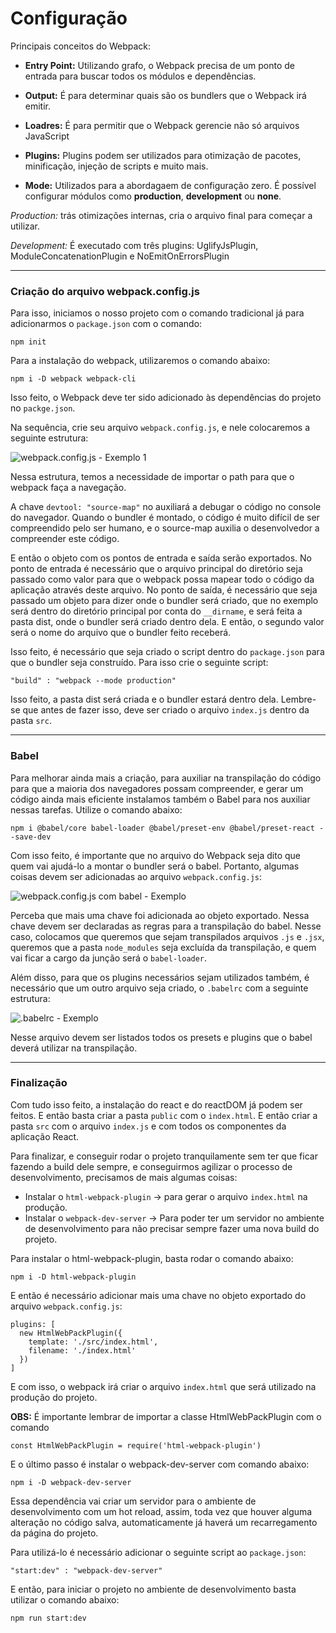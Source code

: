 # Configuração

Principais conceitos do Webpack:

- **Entry Point:** Utilizando grafo, o Webpack precisa de um ponto de entrada para buscar todos os módulos e dependências.

- **Output:** É para determinar quais são os bundlers que o Webpack irá emitir.

- **Loadres:** É para permitir que o Webpack gerencie não só arquivos JavaScript

- **Plugins:** Plugins podem ser utilizados para otimização de pacotes, minificação, injeção de scripts e muito mais.

- **Mode:** Utilizados para a abordagaem de configuração zero. É possível configurar módulos como **production**, **development** ou **none**.

_Production:_ trás otimizações internas, cria o arquivo final para começar a utilizar.

_Development:_ É executado com três plugins: UglifyJsPlugin, ModuleConcatenationPlugin e NoEmitOnErrorsPlugin

-------

### Criação do arquivo webpack.config.js

Para isso, iniciamos o nosso projeto com o comando tradicional já para adicionarmos o ```package.json``` com o comando:

```
npm init
```

Para a instalação do webpack, utilizaremos o comando abaixo:

```
npm i -D webpack webpack-cli
```

Isso feito, o Webpack deve ter sido adicionado às dependências do projeto no ```packge.json```.

Na sequência, crie seu arquivo ```webpack.config.js```, e nele colocaremos a seguinte estrutura:

![webpack.config.js - Exemplo 1](imagens/scripts/webpack-config-exemplo-1.png)

Nessa estrutura, temos a necessidade de importar o path para que o webpack faça a navegação.

A chave ```devtool: "source-map"``` no auxiliará a debugar o código no console do navegador. Quando o bundler é montado, o código é muito difícil de ser compreendido pelo ser humano, e o source-map auxilia o desenvolvedor a compreender este código.

E então o objeto com os pontos de entrada e saída serão exportados.
No ponto de entrada é necessário que o arquivo principal do diretório seja passado como valor para que o webpack possa mapear todo o código da aplicação através deste arquivo.
No ponto de saída, é necessário que seja passado um objeto para dizer onde o bundler será criado, que no exemplo será dentro do diretório principal por conta do ```__dirname```, e será feita a pasta dist, onde o bundler será criado dentro dela.
E então, o segundo valor será o nome do arquivo que o bundler feito receberá.

Isso feito, é necessário que seja criado o script dentro do ```package.json``` para que o bundler seja construído.
Para isso crie o seguinte script:
```
"build" : "webpack --mode production"
```

Isso feito, a pasta dist será criada e o bundler estará dentro dela. Lembre-se que antes de fazer isso, deve ser criado o arquivo ```index.js``` dentro da pasta ```src```.

-----------

### Babel

Para melhorar ainda mais a criação, para auxiliar na transpilação do código para que a maioria dos navegadores possam compreender, e gerar um código ainda mais eficiente instalamos também o Babel para nos auxiliar nessas tarefas. Utilize o comando abaixo:

```
npm i @babel/core babel-loader @babel/preset-env @babel/preset-react --save-dev
```

Com isso feito, é importante que no arquivo do Webpack seja dito que quem vai ajudá-lo a montar o bundler será o babel. Portanto, algumas coisas devem ser adicionadas ao arquivo ```webpack.config.js```:

![webpack.config.js com babel - Exemplo](imagens/scripts/webpack-config-babel-exemplo-1.png)

Perceba que mais uma chave foi adicionada ao objeto exportado. Nessa chave devem ser declaradas as regras para a transpilação do babel. Nesse caso, colocamos que queremos que sejam transpilados arquivos ```.js``` e ```.jsx```, queremos que a pasta ```node_modules``` seja excluída da transpilação, e quem vai ficar a cargo da junção será o ```babel-loader```.

Além disso, para que os plugins necessários sejam utilizados também, é necessário que um outro arquivo seja criado, o ```.babelrc``` com a seguinte estrutura:

![.babelrc - Exemplo](imagens/scripts/exemplo-babelrc.png)

Nesse arquivo devem ser listados todos os presets e plugins que o babel deverá utilizar na transpilação.

------------

### Finalização

Com tudo isso feito, a instalação do react e do reactDOM já podem ser feitos. E então basta criar a pasta ```public``` com o ```index.html```. E então criar a pasta ```src``` com o arquivo ```index.js``` e com todos os componentes da aplicação React.

Para finalizar, e conseguir rodar o projeto tranquilamente sem ter que ficar fazendo a build dele sempre, e conseguirmos agilizar o processo de desenvolvimento, precisamos de mais algumas coisas:

 - Instalar o ```html-webpack-plugin``` → para gerar o arquivo ```index.html``` na produção.
 - Instalar o ```webpack-dev-server``` → Para poder ter um servidor no ambiente de desenvolvimento para não precisar sempre fazer uma nova build do projeto.

Para instalar o html-webpack-plugin, basta rodar o comando abaixo:

```
npm i -D html-webpack-plugin
```

E então é necessário adicionar mais uma chave no objeto exportado do arquivo ```webpack.config.js```:

```
plugins: [
  new HtmlWebPackPlugin({
    template: './src/index.html',
    filename: './index.html'
  })
]
```

E com isso, o webpack irá criar o arquivo ```index.html``` que será utilizado na produção do projeto.

**OBS:** É importante lembrar de importar a classe HtmlWebPackPlugin com o comando

```
const HtmlWebPackPlugin = require('html-webpack-plugin')
```

E o último passo é instalar o webpack-dev-server com comando abaixo:

```
npm i -D webpack-dev-server
```

Essa dependência vai criar um servidor para o ambiente de desenvolvimento com um hot reload, assim, toda vez que houver alguma alteração no código salva, automaticamente já haverá um recarregamento da página do projeto.

Para utilizá-lo é necessário adicionar o seguinte script ao ```package.json```:

```
"start:dev" : "webpack-dev-server"
```

E então, para iniciar o projeto no ambiente de desenvolvimento basta utilizar o comando abaixo:

```
npm run start:dev
```